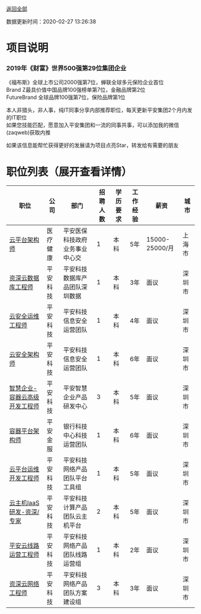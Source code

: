 [返回全部](https://github.com/zaqweb/PA-IT-JOBS/)

数据更新时间：2020-02-27 13:26:38
# 项目说明

### 2019年《财富》世界500强第29位集团企业
《福布斯》全球上市公司2000强第7位，蝉联全球多元保险企业首位  
Brand Z最具价值中国品牌100强榜单第7位，金融品牌第2位  
FutureBrand 全球品牌100强第7位，保险品牌第1位

本人非猎头，非人事，纯IT同事分享内部推荐职位，每天更新平安集团2个月内发的IT职位  
如果您技能匹配，愿意加入平安集团和一流的同事共事，可以添加我的微信(zaqweb)获取内推 

如果该信息能帮忙获得更好的发展请为项目点亮Star，转发给有需要的朋友
# 职位列表（展开查看详情）

|职位|公司|部门|招聘人数|学历要求|工作经验|薪资|城市|
|---|---|---|---|---|---|---|---|
|[云平台架构师](../detail/9ACBF5929E6841F4849A0CC18642F2FD.md)|医疗健康|平安医保科技政府业务事业中心交|1|本科|5年|15000-25000/月|上海市|
|[资深云数据库工程师](../detail/CEC3A29A4B614E97B7FDAB8DAE980082.md)|平安科技|平安科技数据库产品团队深圳数据|1|本科|3年|面议|深圳市|
|[云安全运维工程师](../detail/0BB4ACEA900D4ABB9D7E62DDBC9A5C3E.md)|平安科技|平安科技信息安全运营团队|1|本科|4年|面议|深圳市|
|[云安全架构师](../detail/7AEF23145FEB4279B5CAF36C799286B7.md)|平安科技|平安科技信息安全运营团队|1|本科|6年|面议|深圳市|
|[智慧企业-容器云高级开发工程师](../detail/3310FC2C2D2A49F9B9F254A15E186544.md)|平安科技|平安智慧企业产品研发中心|3|本科|5年|面议|深圳市|
|[容器平台架构师](../detail/F3837F59C47F4698AB923FF7B8F75E6E.md)|平安金服|银行科技中心科技运营团队|1|本科|6年|面议|深圳市|
|[云平台运维开发工程师](../detail/C3C4898B3A6F4A559999DA010108805E.md)|平安科技|平安科技网络产品团队平台工具组|1|本科|5年|面议|深圳市|
|[云主机IaaS研发-资深/专家](../detail/B4797F2DA4734B67B0776D10BE102216.md)|平安科技|平安科技计算产品团队云主机平台|2|本科|5年|面议|深圳市|
|[平安云线路运营工程师](../detail/EF5B4EE19FE34DE2B872FFD577347F5E.md)|平安科技|平安科技网络产品团队线路运营组|1|本科|2年|面议|深圳市|
|[资深云网络工程师](../detail/301C0852D43B4B01A23ECE9D781B5A3E.md)|平安科技|平安科技网络产品团队方案建设组|3|本科|3年|面议|深圳市|




